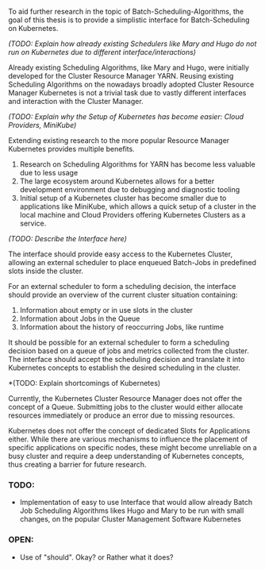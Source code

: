 To aid further research in the topic of Batch-Scheduling-Algorithms, the goal of this thesis is to provide a simplistic interface for Batch-Scheduling on Kubernetes.

*(TODO: Explain how already existing Schedulers like Mary and Hugo do not run on Kubernetes due to different interface/interactions)*

Already existing Scheduling Algorithms, like Mary and Hugo, were initially developed for the Cluster Resource Manager YARN. Reusing existing Scheduling Algorithms on the nowadays broadly adopted Cluster Resource Manager Kubernetes is not a trivial task due to vastly different interfaces and interaction with the Cluster Manager.

*(TODO: Explain why the Setup of Kubernetes has become easier: Cloud Providers, MiniKube)*

Extending existing research to the more popular Resource Manager Kubernetes provides multiple benefits.
1. Research on Scheduling Algorithms for YARN has become less valuable due to less usage
2. The large ecosystem around Kubernetes allows for a better development environment due to debugging and diagnostic tooling
3. Initial setup of a Kubernetes cluster has become smaller due to applications like MiniKube, which allows a quick setup of a cluster in the local machine and Cloud Providers offering Kubernetes Clusters as a service.

*(TODO: Describe the Interface here)*

The interface should provide easy access to the Kubernetes Cluster, allowing an external scheduler to place enqueued Batch-Jobs in predefined slots inside the cluster.

For an external scheduler to form a scheduling decision, the interface should provide an overview of the current cluster situation containing:
1. Information about empty or in use slots in the cluster
2. Information about Jobs in the Queue
3. Information about the history of reoccurring Jobs, like runtime

It should be possible for an external scheduler to form a scheduling decision based on a queue of jobs and metrics collected from the cluster. The interface should accept the scheduling decision and translate it into Kubernetes concepts to establish the desired scheduling in the cluster.

*(TODO: Explain shortcomings of Kubernetes)

Currently, the Kubernetes Cluster Resource Manager does not offer the concept of a Queue. Submitting jobs to the cluster would either allocate resources immediately or produce an error due to missing resources.

Kubernetes does not offer the concept of dedicated Slots for Applications either. While there are various mechanisms to influence the placement of specific applications on specific nodes, these might become unreliable on a busy cluster and require a deep understanding of Kubernetes concepts, thus creating a barrier for future research.

### TODO:
- Implementation of easy to use Interface that would allow already Batch Job Scheduling Algorithms likes Hugo and Mary to be run with small changes, on the popular Cluster Management Software Kubernetes

### OPEN:
- Use of "should". Okay? or Rather what it does?